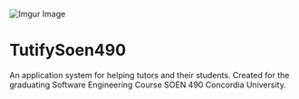 ![Imgur Image](https://imgur.com/mkJhLJv)
# TutifySoen490
An application system for helping tutors and their students. Created for the graduating Software Engineering Course SOEN 490 Concordia University.
